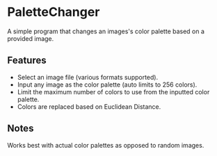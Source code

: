 # PaletteChanger

A simple program that changes an images's color palette based on a provided image.

## Features

* Select an image file (various formats supported).
* Input any image as the color palette (auto limits to 256 colors).
* Limit the maximum number of colors to use from the inputted color palette.
* Colors are replaced based on Euclidean Distance.

## Notes

Works best with actual color palettes as opposed to random images.